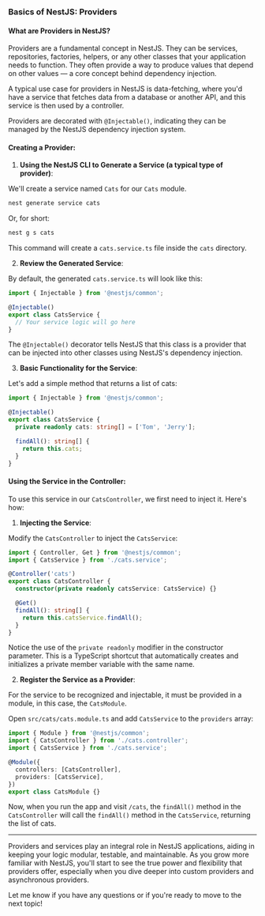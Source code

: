 ### Basics of NestJS: Providers

#### What are Providers in NestJS?

Providers are a fundamental concept in NestJS. They can be services, repositories, factories, helpers, or any other classes that your application needs to function. They often provide a way to produce values that depend on other values — a core concept behind dependency injection.

A typical use case for providers in NestJS is data-fetching, where you'd have a service that fetches data from a database or another API, and this service is then used by a controller.

Providers are decorated with `@Injectable()`, indicating they can be managed by the NestJS dependency injection system.

#### Creating a Provider:

1. **Using the NestJS CLI to Generate a Service (a typical type of provider)**:

We'll create a service named `Cats` for our `Cats` module.

```bash
nest generate service cats
```

Or, for short:

```bash
nest g s cats
```

This command will create a `cats.service.ts` file inside the `cats` directory.

2. **Review the Generated Service**:

By default, the generated `cats.service.ts` will look like this:

```typescript
import { Injectable } from '@nestjs/common';

@Injectable()
export class CatsService {
  // Your service logic will go here
}
```

The `@Injectable()` decorator tells NestJS that this class is a provider that can be injected into other classes using NestJS's dependency injection.

3. **Basic Functionality for the Service**:

Let's add a simple method that returns a list of cats:

```typescript
import { Injectable } from '@nestjs/common';

@Injectable()
export class CatsService {
  private readonly cats: string[] = ['Tom', 'Jerry'];

  findAll(): string[] {
    return this.cats;
  }
}
```

#### Using the Service in the Controller:

To use this service in our `CatsController`, we first need to inject it. Here's how:

1. **Injecting the Service**:

Modify the `CatsController` to inject the `CatsService`:

```typescript
import { Controller, Get } from '@nestjs/common';
import { CatsService } from './cats.service';

@Controller('cats')
export class CatsController {
  constructor(private readonly catsService: CatsService) {}

  @Get()
  findAll(): string[] {
    return this.catsService.findAll();
  }
}
```

Notice the use of the `private readonly` modifier in the constructor parameter. This is a TypeScript shortcut that automatically creates and initializes a private member variable with the same name.

2. **Register the Service as a Provider**:

For the service to be recognized and injectable, it must be provided in a module, in this case, the `CatsModule`.

Open `src/cats/cats.module.ts` and add `CatsService` to the `providers` array:

```typescript
import { Module } from '@nestjs/common';
import { CatsController } from './cats.controller';
import { CatsService } from './cats.service';

@Module({
  controllers: [CatsController],
  providers: [CatsService],
})
export class CatsModule {}
```

Now, when you run the app and visit `/cats`, the `findAll()` method in the `CatsController` will call the `findAll()` method in the `CatsService`, returning the list of cats.

---

Providers and services play an integral role in NestJS applications, aiding in keeping your logic modular, testable, and maintainable. As you grow more familiar with NestJS, you'll start to see the true power and flexibility that providers offer, especially when you dive deeper into custom providers and asynchronous providers.

Let me know if you have any questions or if you're ready to move to the next topic!